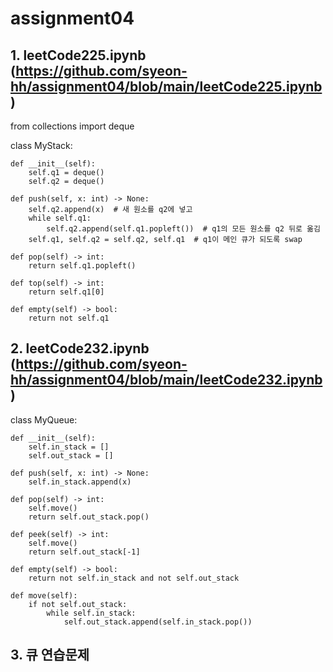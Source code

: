 # assignment04

## 1. leetCode225.ipynb (https://github.com/syeon-hh/assignment04/blob/main/leetCode225.ipynb)
from collections import deque

class MyStack:

    def __init__(self):
        self.q1 = deque()
        self.q2 = deque()

    def push(self, x: int) -> None:
        self.q2.append(x)  # 새 원소를 q2에 넣고
        while self.q1:
            self.q2.append(self.q1.popleft())  # q1의 모든 원소를 q2 뒤로 옮김
        self.q1, self.q2 = self.q2, self.q1  # q1이 메인 큐가 되도록 swap

    def pop(self) -> int:
        return self.q1.popleft()

    def top(self) -> int:
        return self.q1[0]

    def empty(self) -> bool:
        return not self.q1


## 2. leetCode232.ipynb (https://github.com/syeon-hh/assignment04/blob/main/leetCode232.ipynb)
class MyQueue:

    def __init__(self):
        self.in_stack = []
        self.out_stack = []

    def push(self, x: int) -> None:
        self.in_stack.append(x)

    def pop(self) -> int:
        self.move()
        return self.out_stack.pop()

    def peek(self) -> int:
        self.move()
        return self.out_stack[-1]

    def empty(self) -> bool:
        return not self.in_stack and not self.out_stack

    def move(self):
        if not self.out_stack:
            while self.in_stack:
                self.out_stack.append(self.in_stack.pop())
                
## 3. 큐 연습문제

